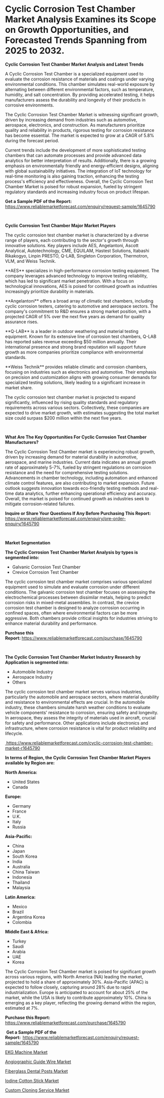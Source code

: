 <p><h1>Cyclic Corrosion Test Chamber Market Analysis Examines its Scope on Growth Opportunities, and Forecasted Trends Spanning from 2025 to 2032.</h1></p><p><strong>Cyclic Corrosion Test Chamber Market Analysis and Latest Trends</strong></p>
<p><p>A Cyclic Corrosion Test Chamber is a specialized equipment used to evaluate the corrosion resistance of materials and coatings under varying environmental conditions. This chamber simulates real-world exposure by alternating between different environmental factors, such as temperature, humidity, and salt concentration. By providing accelerated testing, it helps manufacturers assess the durability and longevity of their products in corrosive environments.</p><p>The Cyclic Corrosion Test Chamber Market is witnessing significant growth, driven by increasing demand from industries such as automotive, aerospace, electronics, and construction. As manufacturers prioritize quality and reliability in products, rigorous testing for corrosion resistance has become essential. The market is expected to grow at a CAGR of 5.8% during the forecast period. </p><p>Current trends include the development of more sophisticated testing chambers that can automate processes and provide advanced data analytics for better interpretation of results. Additionally, there is a growing emphasis on environmentally friendly and energy-efficient designs, aligning with global sustainability initiatives. The integration of IoT technology for real-time monitoring is also gaining traction, enhancing the testing process's efficiency and effectiveness. Overall, the Cyclic Corrosion Test Chamber Market is poised for robust expansion, fueled by stringent regulatory standards and increasing industry focus on product lifespan.</p></p>
<p><strong>Get a Sample PDF of the Report:&nbsp;</strong> <a href="https://www.reliablemarketforecast.com/enquiry/request-sample/1645790?utm_campaign=3094&utm_medium=2&utm_source=Github&utm_content=ia&utm_term=10042025&utm_id=cyclic-corrosion-test-chamber">https://www.reliablemarketforecast.com/enquiry/request-sample/1645790</a></p>
<p>&nbsp;</p>
<p><strong>Cyclic Corrosion Test Chamber Major Market Players</strong></p>
<p><p>The cyclic corrosion test chamber market is characterized by a diverse range of players, each contributing to the sector's growth through innovative solutions. Key players include AES, Angelantoni, Ascott Analytical, Autotechnology, CME, EQUILAM, Hastest Solutions, Itabashi Rikakogyo, Linpin PRESTO, Q-LAB, Singleton Corporation, Thermotron, VLM, and Weiss Technik.</p><p>**AES** specializes in high-performance corrosion testing equipment. The company leverages advanced technology to improve testing reliability, which has led to significant market penetration. With a focus on technological innovations, AES is poised for continued growth as industries increasingly prioritize durability in materials.</p><p>**Angelantoni** offers a broad array of climatic test chambers, including cyclic corrosion testers, catering to automotive and aerospace sectors. The company's commitment to R&D ensures a strong market position, with a projected CAGR of 5% over the next five years as demand for quality assurance rises.</p><p>**Q-LAB** is a leader in outdoor weathering and material testing equipment. Known for its extensive line of corrosion test chambers, Q-LAB has reported sales revenue exceeding $50 million annually. Their international presence and strong brand reputation will support future growth as more companies prioritize compliance with environmental standards.</p><p>**Weiss Technik** provides reliable climatic and corrosion chambers, focusing on industries such as electronics and automotive. Their emphasis on precision and customization aligns with growing consumer demands for specialized testing solutions, likely leading to a significant increase in market share.</p><p>The cyclic corrosion test chamber market is projected to expand significantly, influenced by rising quality standards and regulatory requirements across various sectors. Collectively, these companies are expected to drive market growth, with estimates suggesting the total market size could surpass $200 million within the next five years.</p></p>
<p>&nbsp;</p>
<p><strong>What Are The Key Opportunities For Cyclic Corrosion Test Chamber Manufacturers?</strong></p>
<p><p>The Cyclic Corrosion Test Chamber market is experiencing robust growth, driven by increasing demand for material durability in automotive, aerospace, and marine industries. Current data indicates an annual growth rate of approximately 5-7%, fueled by stringent regulations on corrosion resistance and the need for comprehensive testing solutions. Advancements in chamber technology, including automation and enhanced climate control features, are also contributing to market expansion. Future outlook suggests innovation towards eco-friendly testing methods and real-time data analytics, further enhancing operational efficiency and accuracy. Overall, the market is poised for continued growth as industries seek to mitigate corrosion-related failures.</p></p>
<p><strong>Inquire or Share Your Questions If Any Before Purchasing This Report:</strong> <a href="https://www.reliablemarketforecast.com/enquiry/pre-order-enquiry/1645790?utm_campaign=3094&utm_medium=2&utm_source=Github&utm_content=ia&utm_term=10042025&utm_id=cyclic-corrosion-test-chamber">https://www.reliablemarketforecast.com/enquiry/pre-order-enquiry/1645790</a></p>
<p>&nbsp;</p>
<p><strong>Market Segmentation</strong></p>
<p><strong>The Cyclic Corrosion Test Chamber Market Analysis by types is segmented into:</strong></p>
<p><ul><li>Galvanic Corrosion Test Chamber</li><li>Crevice Corrosion Test Chamber</li></ul></p>
<p><p>The cyclic corrosion test chamber market comprises various specialized equipment used to simulate and evaluate corrosion under different conditions. The galvanic corrosion test chamber focuses on assessing the electrochemical processes between dissimilar metals, helping to predict corrosion risks in mixed-metal assemblies. In contrast, the crevice corrosion test chamber is designed to analyze corrosion occurring in confined spaces, often where environmental factors can be more aggressive. Both chambers provide critical insights for industries striving to enhance material durability and performance.</p></p>
<p><strong>Purchase this Report:&nbsp;</strong><a href="https://www.reliablemarketforecast.com/purchase/1645790?utm_campaign=3094&utm_medium=2&utm_source=Github&utm_content=ia&utm_term=10042025&utm_id=cyclic-corrosion-test-chamber">https://www.reliablemarketforecast.com/purchase/1645790</a></p>
<p>&nbsp;</p>
<p><strong>The Cyclic Corrosion Test Chamber Market Industry Research by Application is segmented into:</strong></p>
<p><ul><li>Automobile Industry</li><li>Aerospace Industry</li><li>Others</li></ul></p>
<p><p>The cyclic corrosion test chamber market serves various industries, particularly the automobile and aerospace sectors, where material durability and resistance to environmental effects are crucial. In the automobile industry, these chambers simulate harsh weather conditions to evaluate vehicle components' resistance to corrosion, ensuring safety and longevity. In aerospace, they assess the integrity of materials used in aircraft, crucial for safety and performance. Other applications include electronics and infrastructure, where corrosion resistance is vital for product reliability and lifecycle.</p></p>
<p><a href="https://www.reliablemarketforecast.com/cyclic-corrosion-test-chamber-market-r1645790?utm_campaign=3094&utm_medium=2&utm_source=Github&utm_content=ia&utm_term=10042025&utm_id=cyclic-corrosion-test-chamber">&nbsp;https://www.reliablemarketforecast.com/cyclic-corrosion-test-chamber-market-r1645790</a></p>
<p><strong>In terms of Region, the Cyclic Corrosion Test Chamber Market Players available by Region are:</strong></p>
<p>
    <p> <strong> North America: </strong>
        <ul>
            <li>United States</li>
            <li>Canada</li>
        </ul>
        </p> 
    <p> <strong> Europe: </strong>
        <ul>
            <li>Germany</li>
            <li>France</li>
            <li>U.K.</li>
            <li>Italy</li>
            <li>Russia</li>
        </ul>
        </p> 
    <p> <strong> Asia-Pacific: </strong>
        <ul>
            <li>China</li>
            <li>Japan</li>
            <li>South Korea</li>
            <li>India</li>
            <li>Australia</li>
            <li>China Taiwan</li>
            <li>Indonesia</li>
            <li>Thailand</li>
            <li>Malaysia</li>
        </ul>
        </p> 
    <p> <strong> Latin America: </strong>
        <ul>
            <li>Mexico</li>
            <li>Brazil</li>
            <li>Argentina Korea</li>
            <li>Colombia</li>
        </ul>
        </p> 
    <p> <strong> Middle East & Africa: </strong>
        <ul>
            <li>Turkey</li>
            <li>Saudi</li>
            <li>Arabia</li>
            <li>UAE</li>
            <li>Korea</li>
        </ul>
    </p>
    </p>
<p><p>The Cyclic Corrosion Test Chamber market is poised for significant growth across various regions, with North America (NA) leading the market, projected to hold a share of approximately 30%. Asia-Pacific (APAC) is expected to follow closely, capturing around 28% due to rapid industrialization. Europe is anticipated to account for about 25% of the market, while the USA is likely to contribute approximately 10%. China is emerging as a key player, reflecting the growing demand within the region, estimated at 7%.</p></p>
<p><strong>Purchase this Report: </strong><a href="https://www.reliablemarketforecast.com/purchase/1645790?utm_campaign=3094&utm_medium=2&utm_source=Github&utm_content=ia&utm_term=10042025&utm_id=cyclic-corrosion-test-chamber">https://www.reliablemarketforecast.com/purchase/1645790</a></p>
<p>&nbsp;<strong>Get a Sample PDF of the Report:&nbsp;&nbsp;</strong><a href="https://www.reliablemarketforecast.com/enquiry/request-sample/1645790?utm_campaign=3094&utm_medium=2&utm_source=Github&utm_content=ia&utm_term=10042025&utm_id=cyclic-corrosion-test-chamber">https://www.reliablemarketforecast.com/enquiry/request-sample/1645790</a></p>
<p><strong></strong></p>
<p><p><a href="https://www.linkedin.com/pulse/ekg-machine-market-overview-size-value-share-analysis-projected-fveqc?utm_campaign=3094&utm_medium=2&utm_source=Github&utm_content=ia&utm_term=10042025&utm_id=cyclic-corrosion-test-chamber">EKG Machine Market</a></p><p><a href="https://www.linkedin.com/pulse/global-angiographic-guide-wire-market-share-growth-opportunities-xoytc?utm_campaign=3094&utm_medium=2&utm_source=Github&utm_content=ia&utm_term=10042025&utm_id=cyclic-corrosion-test-chamber">Angiographic Guide Wire Market</a></p><p><a href="https://www.linkedin.com/pulse/analysis-current-state-future-growth-potential-fiberglass-y3h0c?utm_campaign=3094&utm_medium=2&utm_source=Github&utm_content=ia&utm_term=10042025&utm_id=cyclic-corrosion-test-chamber">Fiberglass Dental Posts Market</a></p><p><a href="https://www.linkedin.com/pulse/assessment-iodine-cotton-stick-market-scope-markets-size-revenue-daydc?utm_campaign=3094&utm_medium=2&utm_source=Github&utm_content=ia&utm_term=10042025&utm_id=cyclic-corrosion-test-chamber">Iodine Cotton Stick Market</a></p><p><a href="https://www.linkedin.com/pulse/amacro-overview-forecast-cagr-127-custom-cloning-service-marketfor-nfovc?utm_campaign=3094&utm_medium=2&utm_source=Github&utm_content=ia&utm_term=10042025&utm_id=cyclic-corrosion-test-chamber">Custom Cloning Service Market</a></p></p>